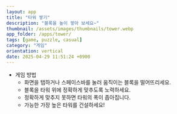```yaml
---
layout: app
title: "타워 쌓기"
description: "블록을 높이 쌓아 보세요~"
thumbnail: /assets/images/thumbnails/tower.webp
app_folder: /apps/tower/
tags: [game, puzzle, casual]
category: "게임"
orientation: vertical
date: 2025-04-29 11:51:24 +0900
---
```


- 게임 방법
  - 화면을 탭하거나 스페이스바를 눌러 움직이는 블록을 떨어뜨리세요.
  - 블록을 타워 위에 정확하게 맞추도록 노력하세요.
  - 정확하게 맞추지 못하면 타워의 폭이 좁아집니다.
  - 가능한 가장 높은 타워를 건설하세요!
